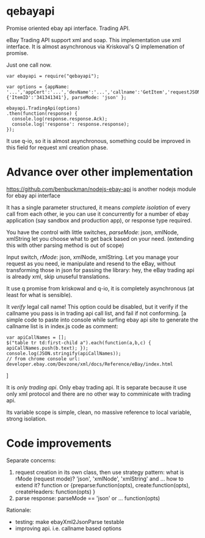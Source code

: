 qebayapi
========

Promise oriented ebay api interface. Trading API.

eBay Trading API support xml and soap. This implementation use xml interface. It is almost asynchronous via Kriskoval's Q implemenation of promise.

Just one call now.

    var ebayapi = require("qebayapi");
    
    var options = {appName: '...','appCert':'...','devName':'...','callname':'GetItem','requestJSON':{'ItemID':'341341341'}, parseMode: 'json' };

    ebayapi.TradingApi(options)
    .then(function(response) {
      console.log(response.response.Ack);
      console.log('response': response.response);
    });


It use q-io, so it is almost asynchronous, something could be improved in this field for request xml creation phase.

Advance over other implementation
=================================

https://github.com/benbuckman/nodejs-ebay-api is another nodejs module for ebay api interface

It has a single parameter structured, it means *complete isolation* of every call from each other, ie you can use it concurrently for a number of ebay application (say sandbox and production app), or response type required.

You have the control with little switches, *parseMode*: json, xmlNode, xmlString let you choose what to get back based on your need. (extending this with other parsing method is out of scope)

Input switch, *rMode*: json, xmlNode, xmlString. Let you manage your request as you need, ie manipulate and resend to the eBay, without transforming those in json for passing the library: hey, the eBay trading api is already xml, skip unuseful translations.

It use q promise from kriskowal and q-io, it is completely asynchronous (at least for what is sensible).

It *verify* legal call name! This option could be disabled, but it verify if the callname you pass is in trading api call list, and fail if not conforming. [a simple code to paste into console while surfing ebay api site to generate the callname list is in index.js code as comment:

    var apiCallNames = [];
    $("table tr td:first-child a").each(function(a,b,c) { apiCallNames.push(b.text); });
    console.log(JSON.stringify(apiCallNames));
    // from chrome console url: developer.ebay.com/Devzone/xml/docs/Reference/eBay/index.html
]

It is *only trading api*. Only ebay trading api. It is separate because it use only xml protocol and there are no other way to comminicate with trading api.

Its variable scope is simple, clean, no massive reference to local variable, strong isolation.

Code improvements
=================


Separate concerns:
  1. request creation in its own class, then use strategy pattern: what is rMode (request mode)?
    'json', 'xmlNode', 'xmlString' and ... how to extend it? function or
     {preparse:function(opts), create:function(opts), createHeaders: function(opts) }
  1. parse response: parseMode == 'json' or ... function(opts)

Rationale:
* testing: make ebayXml2JsonParse testable
* improving api. i.e. callname based options
